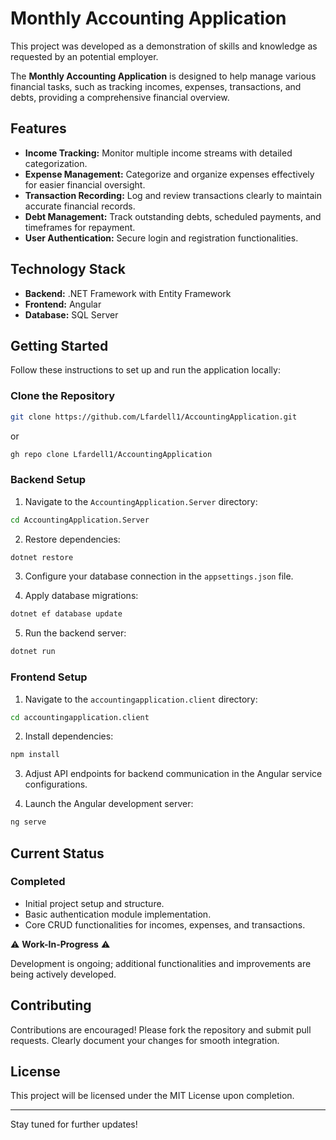 # Monthly Accounting Application

This project was developed as a demonstration of skills and knowledge as requested by an potential employer.

The **Monthly Accounting Application** is designed to help manage various financial tasks, such as tracking incomes, expenses, transactions, and debts, providing a comprehensive financial overview.

## Features

- **Income Tracking:** Monitor multiple income streams with detailed categorization.
- **Expense Management:** Categorize and organize expenses effectively for easier financial oversight.
- **Transaction Recording:** Log and review transactions clearly to maintain accurate financial records.
- **Debt Management:** Track outstanding debts, scheduled payments, and timeframes for repayment.
- **User Authentication:** Secure login and registration functionalities.

## Technology Stack

- **Backend:** .NET Framework with Entity Framework
- **Frontend:** Angular
- **Database:** SQL Server

## Getting Started

Follow these instructions to set up and run the application locally:

### Clone the Repository

```bash
git clone https://github.com/Lfardell1/AccountingApplication.git
```

or

```bash
gh repo clone Lfardell1/AccountingApplication
```

### Backend Setup

1. Navigate to the `AccountingApplication.Server` directory:

```bash
cd AccountingApplication.Server
```

2. Restore dependencies:

```bash
dotnet restore
```

3. Configure your database connection in the `appsettings.json` file.

4. Apply database migrations:

```bash
dotnet ef database update
```

5. Run the backend server:

```bash
dotnet run
```

### Frontend Setup

1. Navigate to the `accountingapplication.client` directory:

```bash
cd accountingapplication.client
```

2. Install dependencies:

```bash
npm install
```

3. Adjust API endpoints for backend communication in the Angular service configurations.

4. Launch the Angular development server:

```bash
ng serve
```

## Current Status

### Completed

- Initial project setup and structure.
- Basic authentication module implementation.
- Core CRUD functionalities for incomes, expenses, and transactions.

⚠️ **Work-In-Progress** ⚠️

Development is ongoing; additional functionalities and improvements are being actively developed.

## Contributing

Contributions are encouraged! Please fork the repository and submit pull requests. Clearly document your changes for smooth integration.

## License

This project will be licensed under the MIT License upon completion.

---

Stay tuned for further updates!

